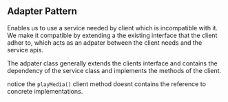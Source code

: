 ## Adapter Pattern

Enables us to use a service needed by client which is incompatible with it.
We make it compatible by extending a the existing interface that the client adher to, which acts as an adpater between the client needs and the service apis.

The adpater class generally extends the clients interface and contains the dependency of the service class
and implements the methods of the client.

notice the `playMedia()` client method doesnt contains the reference to concrete implementations.

